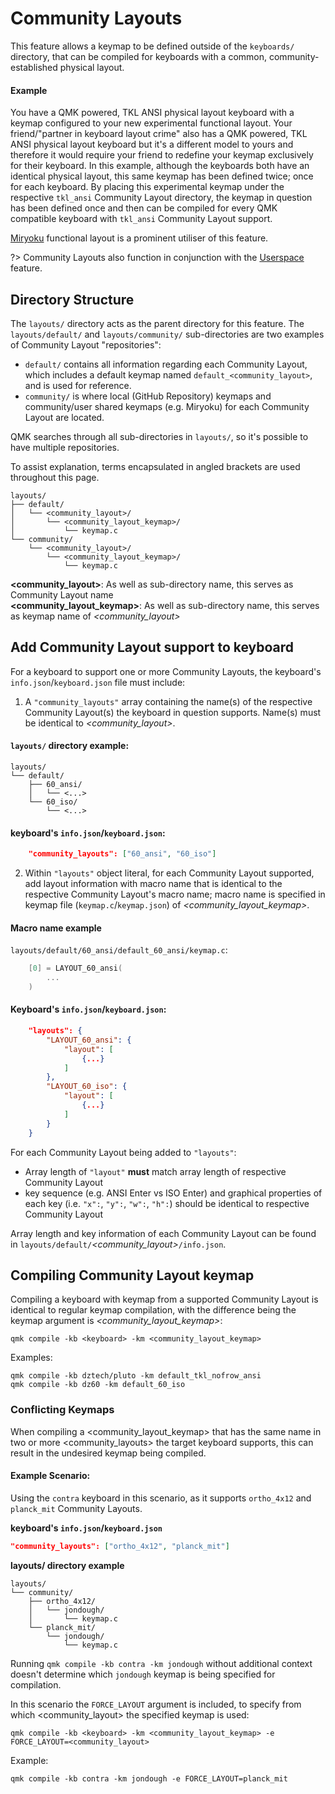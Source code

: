 # Community Layouts

This feature allows a keymap to be defined outside of the `keyboards/` directory, that can be compiled for keyboards with a common, community-established physical layout. 

#### Example
You have a QMK powered, TKL ANSI physical layout keyboard with a keymap configured to your new experimental functional layout. Your friend/"partner in keyboard layout crime" also has a QMK powered, TKL ANSI physical layout keyboard but it's a different model to yours and therefore it would require your friend to redefine your keymap exclusively for their keyboard.
In this example, although the keyboards both have an identical physical layout, this same keymap has been defined twice; once for each keyboard. By placing this experimental keymap under the respective `tkl_ansi` Community Layout directory, the keymap in question has been defined once and then can be compiled for every QMK compatible keyboard with `tkl_ansi` Community Layout support.

[Miryoku](https://github.com/manna-harbour/miryoku) functional layout is a prominent utiliser of this feature.

?> Community Layouts also function in conjunction with the [Userspace](./feature_userspace.md) feature.

## Directory Structure
The `layouts/` directory acts as the parent directory for this feature.
The `layouts/default/` and `layouts/community/` sub-directories are two examples of Community Layout "repositories":
- `default/` contains all information regarding each Community Layout, which includes a default keymap named `default_<community_layout>`, and is used for reference.  
- `community/` is where local (GitHub Repository) keymaps and community/user shared keymaps (e.g. Miryoku) for each Community Layout are located.

QMK searches through all sub-directories in `layouts/`, so it's possible to have multiple repositories.

To assist explanation, terms encapsulated in angled brackets are used throughout this page.
```
layouts/
├── default/
│   └── <community_layout>/
│       └── <community_layout_keymap>/
│           └── keymap.c
└── community/
    └── <community_layout>/
        └── <community_layout_keymap>/
            └── keymap.c
```
**<community_layout>**: As well as sub-directory name, this serves as Community Layout name  
**<community_layout_keymap>**: As well as sub-directory name, this serves as keymap name of *<community_layout>*

## Add Community Layout support to keyboard

For a keyboard to support one or more Community Layouts, the keyboard's `info.json`/`keyboard.json` file must include:
1. A `"community_layouts"` array containing the name(s) of the respective Community Layout(s) the keyboard in question supports. Name(s) must be identical to *<community_layout>*.
#### `layouts/` directory example:
```
layouts/
└── default/
    ├── 60_ansi/
    │   └── <...>
    └── 60_iso/
        └── <...>
```
#### keyboard's `info.json`/`keyboard.json`:
```json
    "community_layouts": ["60_ansi", "60_iso"]
```
2. Within `"layouts"` object literal, for each Community Layout supported, add layout information with macro name that is identical to the respective Community Layout's macro name; macro name is specified in keymap file (`keymap.c`/`keymap.json`) of *<community_layout_keymap>*.

#### Macro name example
`layouts/default/60_ansi/default_60_ansi/keymap.c`:
```c
    [0] = LAYOUT_60_ansi(
        ...
    )
```

#### Keyboard's `info.json`/`keyboard.json`:
```json
    "layouts": {
        "LAYOUT_60_ansi": {
            "layout": [
                {...}
            ]
        },
        "LAYOUT_60_iso": {
            "layout": [
                {...}
            ]
        }
    }
```

For each Community Layout being added to `"layouts"`:
- Array length of `"layout"` **must** match array length of respective Community Layout
- key sequence (e.g. ANSI Enter vs ISO Enter) and graphical properties of each key (i.e. `"x":`, `"y":`, `"w":`, `"h":`) should be identical to respective Community Layout  

Array length and key information of each Community Layout can be found in `layouts/default/`*<community_layout>*`/info.json`.

## Compiling Community Layout keymap
Compiling a keyboard with keymap from a supported Community Layout is identical to regular keymap compilation, with the difference being the keymap argument is *<community_layout_keymap>*: 

    qmk compile -kb <keyboard> -km <community_layout_keymap>

Examples:

    qmk compile -kb dztech/pluto -km default_tkl_nofrow_ansi
    qmk compile -kb dz60 -km default_60_iso

### Conflicting Keymaps
When compiling a <community_layout_keymap> that has the same name in two or more <community_layouts> the target keyboard supports, this can result in the undesired keymap being compiled.

#### Example Scenario:
Using the `contra` keyboard in this scenario, as it supports `ortho_4x12` and `planck_mit` Community Layouts.

**keyboard's `info.json`/`keyboard.json`**
```json
"community_layouts": ["ortho_4x12", "planck_mit"]
```

**layouts/ directory example**
```
layouts/
└── community/
    ├── ortho_4x12/
    │   └── jondough/
    │       └── keymap.c
    └── planck_mit/
        └── jondough/
            └── keymap.c
```
Running `qmk compile -kb contra -km jondough` without additional context doesn't determine which `jondough` keymap is being specified for compilation.

In this scenario the `FORCE_LAYOUT` argument is included, to specify from which <community_layout> the specified keymap is used:

    qmk compile -kb <keyboard> -km <community_layout_keymap> -e FORCE_LAYOUT=<community_layout>

Example:

    qmk compile -kb contra -km jondough -e FORCE_LAYOUT=planck_mit
